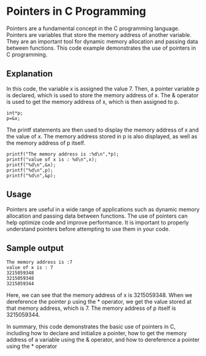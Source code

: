 
# Pointers in C Programming
Pointers are a fundamental concept in the C programming language. Pointers are variables that store the memory address of another variable. They are an important tool for dynamic memory allocation and passing data between functions. This code example demonstrates the use of pointers in C programming.




## Explanation
In this code, the variable x is assigned the value 7. Then, a pointer variable p is declared, which is used to store the memory address of x. The & operator is used to get the memory address of x, which is then assigned to p.





````
int*p;
p=&x;
````
The printf statements are then used to display the memory address of x and the value of x. The memory address stored in p is also displayed, as well as the memory address of p itself.


````
printf("The memory address is :%d\n",*p);
printf("value of x is : %d\n",x);
printf("%d\n",&x);
printf("%d\n",p);
printf("%d\n",&p);
````

## Usage
Pointers are useful in a wide range of applications such as dynamic memory allocation and passing data between functions. The use of pointers can help optimize code and improve performance. It is important to properly understand pointers before attempting to use them in your code.
## Sample output
````
The memory address is :7
value of x is : 7
3215059348
3215059348
3215059344
````
Here, we can see that the memory address of x is 3215059348. When we dereference the pointer p using the * operator, we get the value stored at that memory address, which is 7. The memory address of p itself is 3215059344.

In summary, this code demonstrates the basic use of pointers in C, including how to declare and initialize a pointer, how to get the memory address of a variable using the & operator, and how to dereference a pointer using the * operator